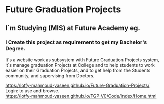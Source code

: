 # Future Graduation Projects
<h2> I`m Studying (MIS) at Future Academy eg. </h2>
<h3> I Create this project as requirement to get my Bachelor's Degree. </h3>
It's a website work as subsystem with Future Graduation Projects system, it`s manage graduation Projects at College and to help students to work easier on their Graduation Projects, and to get help from the Students community, and supervising from Doctors.

https://lotfy-mahmoud-yaseen.github.io/Future-Graduation-Projects/    <br>
Login: to use and browse.  <br>
https://lotfy-mahmoud-yaseen.github.io/FGP-V0/Code/index/Home.html
